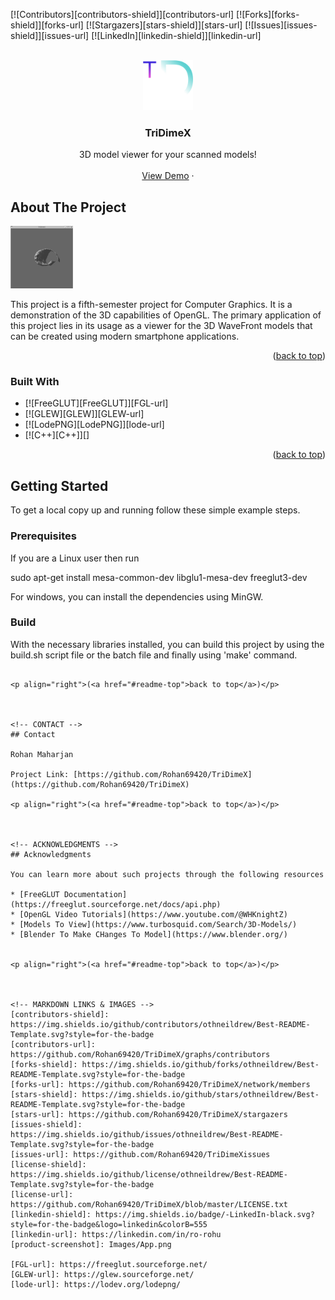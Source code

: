 <!-- Improved compatibility of back to top link: See: https://github.com/othneildrew/Best-README-Template/pull/73 -->
<a name="readme-top"></a>

[![Contributors][contributors-shield]][contributors-url]
[![Forks][forks-shield]][forks-url]
[![Stargazers][stars-shield]][stars-url]
[![Issues][issues-shield]][issues-url]
[![LinkedIn][linkedin-shield]][linkedin-url]



<!-- PROJECT LOGO -->
<br />
<div align="center">
  <a href="https://github.com/Rohan69420/TriDimeX">
    <img src="Images/Logo.png" alt="Logo" width="80" height="80">
  </a>

  <h3 align="center">TriDimeX</h3>

  <p align="center">
    3D model viewer for your scanned models!
    <br />
    <br />
    <a href="https://github.com/Rohan69420/TriDimeX">View Demo</a>
    ·
</div>





<!-- ABOUT THE PROJECT -->
## About The Project

<img src="Images/App.png" alt="App" width="100" height="100">

This project is a fifth-semester project for Computer Graphics. It is a demonstration of the 3D capabilities of OpenGL. The primary application of this project lies in its usage as a viewer for the 3D WaveFront models that can be created using modern smartphone applications.


<p align="right">(<a href="#readme-top">back to top</a>)</p>



### Built With


* [![FreeGLUT][FreeGLUT]][FGL-url]
* [![GLEW][GLEW]][GLEW-url]
* [![LodePNG][LodePNG]][lode-url]
* [![C++][C++]][]

<p align="right">(<a href="#readme-top">back to top</a>)</p>



<!-- GETTING STARTED -->
## Getting Started

To get a local copy up and running follow these simple example steps.

### Prerequisites

If you are a Linux user then run 

sudo apt-get install mesa-common-dev libglu1-mesa-dev freeglut3-dev

For windows, you can install the dependencies using MinGW.

### Build

With the necessary libraries installed, you can build this project by using the build.sh script file or the batch
file and finally using 'make' command.

   ```

<p align="right">(<a href="#readme-top">back to top</a>)</p>



<!-- CONTACT -->
## Contact

Rohan Maharjan 

Project Link: [https://github.com/Rohan69420/TriDimeX](https://github.com/Rohan69420/TriDimeX)

<p align="right">(<a href="#readme-top">back to top</a>)</p>



<!-- ACKNOWLEDGMENTS -->
## Acknowledgments

You can learn more about such projects through the following resources

* [FreeGLUT Documentation](https://freeglut.sourceforge.net/docs/api.php)
* [OpenGL Video Tutorials](https://www.youtube.com/@WHKnightZ)
* [Models To View](https://www.turbosquid.com/Search/3D-Models/)
* [Blender To Make CHanges To Model](https://www.blender.org/)


<p align="right">(<a href="#readme-top">back to top</a>)</p>



<!-- MARKDOWN LINKS & IMAGES -->
[contributors-shield]: https://img.shields.io/github/contributors/othneildrew/Best-README-Template.svg?style=for-the-badge
[contributors-url]: https://github.com/Rohan69420/TriDimeX/graphs/contributors
[forks-shield]: https://img.shields.io/github/forks/othneildrew/Best-README-Template.svg?style=for-the-badge
[forks-url]: https://github.com/Rohan69420/TriDimeX/network/members
[stars-shield]: https://img.shields.io/github/stars/othneildrew/Best-README-Template.svg?style=for-the-badge
[stars-url]: https://github.com/Rohan69420/TriDimeX/stargazers
[issues-shield]: https://img.shields.io/github/issues/othneildrew/Best-README-Template.svg?style=for-the-badge
[issues-url]: https://github.com/Rohan69420/TriDimeXissues
[license-shield]: https://img.shields.io/github/license/othneildrew/Best-README-Template.svg?style=for-the-badge
[license-url]: https://github.com/Rohan69420/TriDimeX/blob/master/LICENSE.txt
[linkedin-shield]: https://img.shields.io/badge/-LinkedIn-black.svg?style=for-the-badge&logo=linkedin&colorB=555
[linkedin-url]: https://linkedin.com/in/ro-rohu
[product-screenshot]: Images/App.png

[FGL-url]: https://freeglut.sourceforge.net/
[GLEW-url]: https://glew.sourceforge.net/
[lode-url]: https://lodev.org/lodepng/